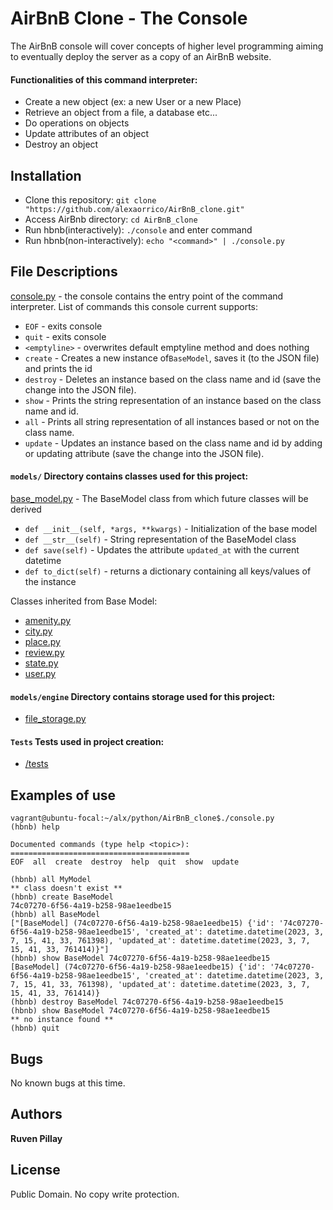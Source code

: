 # AirBnB Clone - The Console

The AirBnB console will cover concepts of higher level programming aiming to eventually deploy the server as a copy of an AirBnB website.

#### Functionalities of this command interpreter:
* Create a new object (ex: a new User or a new Place)
* Retrieve an object from a file, a database etc...
* Do operations on objects 
* Update attributes of an object
* Destroy an object

## Installation
* Clone this repository: `git clone "https://github.com/alexaorrico/AirBnB_clone.git"`
* Access AirBnb directory: `cd AirBnB_clone`
* Run hbnb(interactively): `./console` and enter command
* Run hbnb(non-interactively): `echo "<command>" | ./console.py`

## File Descriptions
[console.py](console.py) - the console contains the entry point of the command interpreter. 
List of commands this console current supports:
* `EOF` - exits console 
* `quit` - exits console
* `<emptyline>` - overwrites default emptyline method and does nothing
* `create` - Creates a new instance of`BaseModel`, saves it (to the JSON file) and prints the id
* `destroy` - Deletes an instance based on the class name and id (save the change into the JSON file). 
* `show` - Prints the string representation of an instance based on the class name and id.
* `all` - Prints all string representation of all instances based or not on the class name. 
* `update` - Updates an instance based on the class name and id by adding or updating attribute (save the change into the JSON file). 

#### `models/` Directory contains classes used for this project:
[base_model.py](/models/base_model.py) - The BaseModel class from which future classes will be derived
* `def __init__(self, *args, **kwargs)` - Initialization of the base model
* `def __str__(self)` - String representation of the BaseModel class
* `def save(self)` - Updates the attribute `updated_at` with the current datetime
* `def to_dict(self)` - returns a dictionary containing all keys/values of the instance

Classes inherited from Base Model:
* [amenity.py](/models/amenity.py)
* [city.py](/models/city.py)
* [place.py](/models/place.py)
* [review.py](/models/review.py)
* [state.py](/models/state.py)
* [user.py](/models/user.py)

#### `models/engine` Directory contains storage used for this project:
* [file_storage.py](/models/engine/file_storage.py)

#### `Tests` Tests used in project creation: 
* [/tests](/tests)

## Examples of use
```
vagrant@ubuntu-focal:~/alx/python/AirBnB_clone$./console.py
(hbnb) help

Documented commands (type help <topic>):
========================================
EOF  all  create  destroy  help  quit  show  update

(hbnb) all MyModel
** class doesn't exist **
(hbnb) create BaseModel
74c07270-6f56-4a19-b258-98ae1eedbe15
(hbnb) all BaseModel
["[BaseModel] (74c07270-6f56-4a19-b258-98ae1eedbe15) {'id': '74c07270-6f56-4a19-b258-98ae1eedbe15', 'created_at': datetime.datetime(2023, 3, 7, 15, 41, 33, 761398), 'updated_at': datetime.datetime(2023, 3, 7, 15, 41, 33, 761414)}"]
(hbnb) show BaseModel 74c07270-6f56-4a19-b258-98ae1eedbe15
[BaseModel] (74c07270-6f56-4a19-b258-98ae1eedbe15) {'id': '74c07270-6f56-4a19-b258-98ae1eedbe15', 'created_at': datetime.datetime(2023, 3, 7, 15, 41, 33, 761398), 'updated_at': datetime.datetime(2023, 3, 7, 15, 41, 33, 761414)}
(hbnb) destroy BaseModel 74c07270-6f56-4a19-b258-98ae1eedbe15
(hbnb) show BaseModel 74c07270-6f56-4a19-b258-98ae1eedbe15
** no instance found **
(hbnb) quit
```

## Bugs
No known bugs at this time. 

## Authors
**Ruven Pillay**

## License
Public Domain. No copy write protection. 
